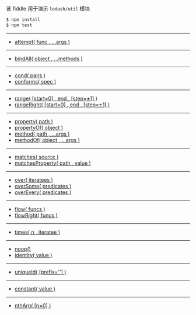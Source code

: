 该 fiddle 用于演示 `lodash/util` 模块

```sh
$ npm install
$ npm test
```

---

- [attempt( func , ...args )](https://lodash.com/docs#attempt)

---

- [bindAll( object , ...methods )](https://lodash.com/docs#bindAll)

---

- [cond( pairs )](https://lodash.com/docs#cond)
- [conforms( spec )](https://lodash.com/docs#conforms)

---

- [range( [start=0] , end , [step=±1] )](https://lodash.com/docs#range)
- [rangeRight( [start=0] , end , [step=±1] )](https://lodash.com/docs#rangeRight)

---

- [property( path )](https://lodash.com/docs#property)
- [propertyOf( object )](https://lodash.com/docs#propertyOf)
- [method( path , ...args )](https://lodash.com/docs#method)
- [methodOf( object , ...args )](https://lodash.com/docs#methodOf)

---

- [matches( source )](https://lodash.com/docs#matches)
- [matchesProperty( path , value )](https://lodash.com/docs#matchesProperty)

---

- [over( iteratees )](https://lodash.com/docs#over)
- [overSome( predicates )](https://lodash.com/docs#overSome)
- [overEvery( predicates )](https://lodash.com/docs#overEvery)

---

- [flow( funcs )](https://lodash.com/docs#flow)
- [flowRight( funcs )](https://lodash.com/docs#flowRight)

---

- [times( n , iteratee )](https://lodash.com/docs#times)

---

- [noop()](https://lodash.com/docs#noop)
- [identity( value )](https://lodash.com/docs#identity)

---

- [uniqueId( [prefix=''] )](https://lodash.com/docs#uniqueId)

---

- [constant( value )](https://lodash.com/docs#constant)

---


- [nthArg( [n=0] )](https://lodash.com/docs#nthArg)
